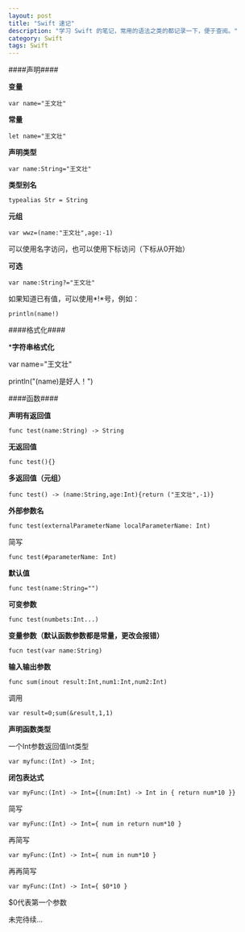 ```yaml
---
layout: post
title: "Swift 速记"
description: "学习 Swift 的笔记，常用的语法之类的都记录一下，便于查阅。"
category: Swift
tags: Swift
---
```


####声明####

**变量**

`var name="王文壮"`

**常量**

`let name="王文壮"`

**声明类型**

`var name:String="王文壮"`

**类型别名**

`typealias Str = String`

**元组**

`var wwz=(name:"王文壮",age:-1)`

可以使用名字访问，也可以使用下标访问（下标从0开始）

**可选**

`var name:String?="王文壮"`

如果知道已有值，可以使用*!*号，例如：

`println(name!)`

####格式化####

***字符串格式化**

var name="王文壮"

println("\(name)是好人！")

####函数####

**声明有返回值**

`func test(name:String) -> String`

**无返回值**

`func test(){}`

**多返回值（元组）**

`func test() -> (name:String,age:Int){return ("王文壮",-1)}`

**外部参数名**

`func test(externalParameterName localParameterName: Int)`

简写

`func test(#parameterName: Int)`

**默认值**

`func test(name:String="")`

**可变参数**

`func test(numbets:Int...)`

**变量参数（默认函数参数都是常量，更改会报错）**

`fucn test(var name:String)`

**输入输出参数**

`func sum(inout result:Int,num1:Int,num2:Int)`

调用

`var result=0;sum(&result,1,1)`

**声明函数类型**

一个Int参数返回值Int类型

`var myfunc:(Int) -> Int;`

**闭包表达式**

`var myFunc:(Int) -> Int={(num:Int) -> Int in { return num*10 }}`

简写

`var myFunc:(Int) -> Int={ num in return num*10 }`

再简写

`var myFunc:(Int) -> Int={ num in num*10 }`

再再简写

`var myFunc:(Int) -> Int={ $0*10 }`

$0代表第一个参数

未完待续...
